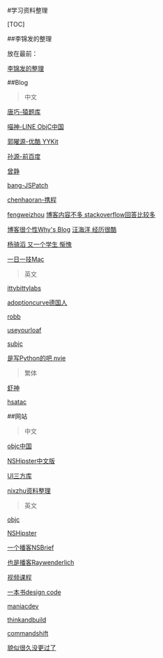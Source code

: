 #学习资料整理

[TOC]

##李锦发的整理

放在最前：

[李锦发的整理](https://github.com/Aufree/trip-to-iOS)

##Blog

> 中文

[唐巧-猿题库](http://blog.devtang.com)

[喵神-LINE ObjC中国](https://onevcat.com/#bloghttps://onevcat.com)

[郭曜源-优酷 YYKit](http://blog.ibireme.com)

[孙源-前百度](http://blog.sunnyxx.com)

[曾静](http://blog.devzeng.com/#blog)

[bang-JSPatch](http://blog.cnbang.net)

[chenhaoran-携程](http://www.hrchen.com)


[fengweizhou](http://blog.fengweizhou.com) 
[博客内容不多 stackoverflow回答比较多](http://stackoverflow.com/users/1089557/dopcn)

[博客很个性Why's Blog](http://blog.callmewhy.com)
[汪海洋 经历很酷](http://callmewhy.com)

[杨骑滔 又一个学生 惭愧](http://kittenyang.com)

[一日一技Mac](https://workflowy.com/s/3jhIO3nGLH#)


>英文

[ittybittylabs](http://blog.ittybittyapps.com)

[adoptioncurve德国人](https://adoptioncurve.net)

[robb](http://robb.is)

[useyourloaf](http://useyourloaf.com)

[subjc](http://subjc.com)

[是写Python的吧 nvie](http://nvie.com)


>繁体

[虾神](http://blog.txx.im)

[hsatac](http://blog.hsatac.net)

##网站

>中文

[objc中国](https://objccn.io)

[NSHipster中文版](http://nshipster.cn)

[UI三方库](https://www.cocoacontrols.com)

[nixzhu资料整理](https://github.com/nixzhu/dev-blog)


>英文

[objc](https://www.objc.io)

[NSHipster](http://nshipster.com)

[一个播客NSBrief](http://nsbrief.com)

[也是播客Raywenderlich](https://www.raywenderlich.com)

[视频课程](http://tutsplus.com)

[一本书design code](https://designcode.io)

[maniacdev](https://maniacdev.com)

[thinkandbuild](http://www.thinkandbuild.it)

[commandshift](http://commandshift.co.uk)

[貌似很久没更过了](http://indieambitions.com)

